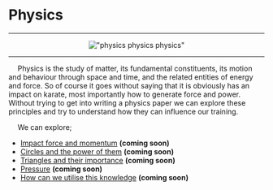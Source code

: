 # Physics

---
<center>

 !["physics physics physics"](/images/david-tennant-doctor-who.gif)

</center>

---

&emsp; Physics is the study of matter, its fundamental constituents, its motion and behaviour through space and time, and the related entities of energy and force. So of course it goes without saying that it is obviously has an impact on karate, most importantly how to generate force and power.  Without trying to get into writing a physics paper we can explore these principles and try to understand how they can influence our training.

&emsp; We can explore;

- [Impact force and momentum]() **(coming soon)**
- [Circles and the power of them]() **(coming soon)**
- [Triangles and their importance]() **(coming soon)**
- [Pressure]() **(coming soon)**
- [How can we utilise this knowledge]() **(coming soon)**

